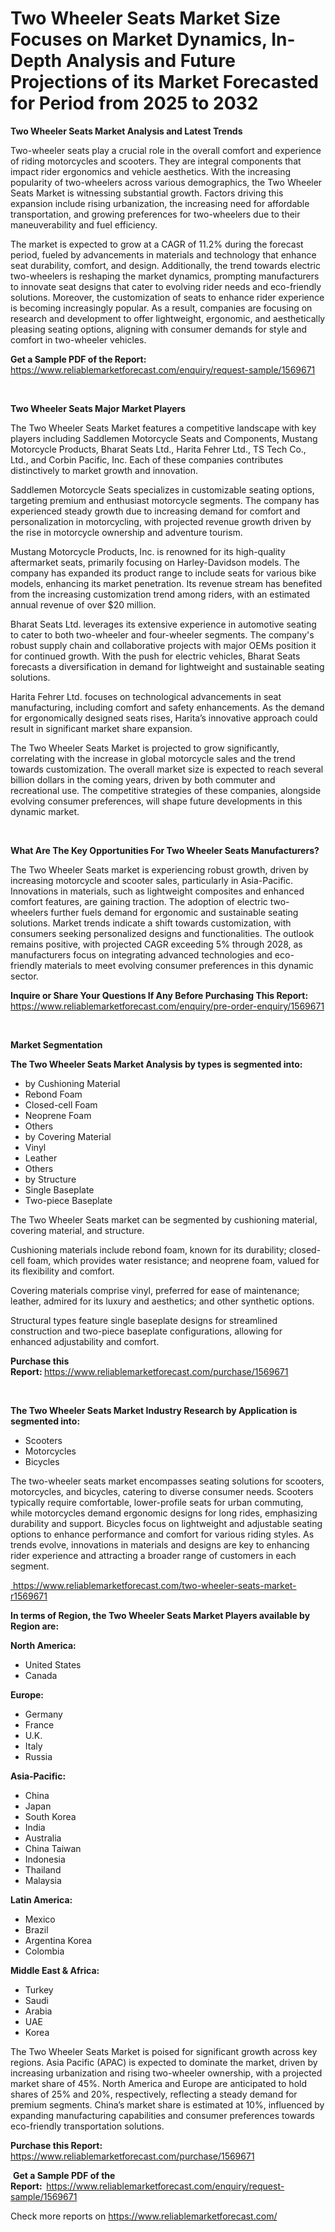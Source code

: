 <p><h1>Two Wheeler Seats Market Size Focuses on Market Dynamics, In-Depth Analysis and Future Projections of its Market Forecasted for Period from 2025 to 2032</h1></p><p><strong>Two Wheeler Seats Market Analysis and Latest Trends</strong></p>
<p><p>Two-wheeler seats play a crucial role in the overall comfort and experience of riding motorcycles and scooters. They are integral components that impact rider ergonomics and vehicle aesthetics. With the increasing popularity of two-wheelers across various demographics, the Two Wheeler Seats Market is witnessing substantial growth. Factors driving this expansion include rising urbanization, the increasing need for affordable transportation, and growing preferences for two-wheelers due to their maneuverability and fuel efficiency.</p><p>The market is expected to grow at a CAGR of 11.2% during the forecast period, fueled by advancements in materials and technology that enhance seat durability, comfort, and design. Additionally, the trend towards electric two-wheelers is reshaping the market dynamics, prompting manufacturers to innovate seat designs that cater to evolving rider needs and eco-friendly solutions. Moreover, the customization of seats to enhance rider experience is becoming increasingly popular. As a result, companies are focusing on research and development to offer lightweight, ergonomic, and aesthetically pleasing seating options, aligning with consumer demands for style and comfort in two-wheeler vehicles.</p></p>
<p><strong>Get a Sample PDF of the Report:&nbsp;</strong> <a href="https://www.reliablemarketforecast.com/enquiry/request-sample/1569671?utm_campaign=2781&utm_medium=2&utm_source=Github&utm_content=ia&utm_term=25032025&utm_id=two-wheeler-seats">https://www.reliablemarketforecast.com/enquiry/request-sample/1569671</a></p>
<p>&nbsp;</p>
<p><strong>Two Wheeler Seats Major Market Players</strong></p>
<p><p>The Two Wheeler Seats Market features a competitive landscape with key players including Saddlemen Motorcycle Seats and Components, Mustang Motorcycle Products, Bharat Seats Ltd., Harita Fehrer Ltd., TS Tech Co., Ltd., and Corbin Pacific, Inc. Each of these companies contributes distinctively to market growth and innovation.</p><p>Saddlemen Motorcycle Seats specializes in customizable seating options, targeting premium and enthusiast motorcycle segments. The company has experienced steady growth due to increasing demand for comfort and personalization in motorcycling, with projected revenue growth driven by the rise in motorcycle ownership and adventure tourism.</p><p>Mustang Motorcycle Products, Inc. is renowned for its high-quality aftermarket seats, primarily focusing on Harley-Davidson models. The company has expanded its product range to include seats for various bike models, enhancing its market penetration. Its revenue stream has benefited from the increasing customization trend among riders, with an estimated annual revenue of over $20 million.</p><p>Bharat Seats Ltd. leverages its extensive experience in automotive seating to cater to both two-wheeler and four-wheeler segments. The company's robust supply chain and collaborative projects with major OEMs position it for continued growth. With the push for electric vehicles, Bharat Seats forecasts a diversification in demand for lightweight and sustainable seating solutions.</p><p>Harita Fehrer Ltd. focuses on technological advancements in seat manufacturing, including comfort and safety enhancements. As the demand for ergonomically designed seats rises, Harita’s innovative approach could result in significant market share expansion.</p><p>The Two Wheeler Seats Market is projected to grow significantly, correlating with the increase in global motorcycle sales and the trend towards customization. The overall market size is expected to reach several billion dollars in the coming years, driven by both commuter and recreational use. The competitive strategies of these companies, alongside evolving consumer preferences, will shape future developments in this dynamic market.</p></p>
<p>&nbsp;</p>
<p><strong>What Are The Key Opportunities For Two Wheeler Seats Manufacturers?</strong></p>
<p><p>The Two Wheeler Seats market is experiencing robust growth, driven by increasing motorcycle and scooter sales, particularly in Asia-Pacific. Innovations in materials, such as lightweight composites and enhanced comfort features, are gaining traction. The adoption of electric two-wheelers further fuels demand for ergonomic and sustainable seating solutions. Market trends indicate a shift towards customization, with consumers seeking personalized designs and functionalities. The outlook remains positive, with projected CAGR exceeding 5% through 2028, as manufacturers focus on integrating advanced technologies and eco-friendly materials to meet evolving consumer preferences in this dynamic sector.</p></p>
<p><strong>Inquire or Share Your Questions If Any Before Purchasing This Report:</strong> <a href="https://www.reliablemarketforecast.com/enquiry/pre-order-enquiry/1569671?utm_campaign=2781&utm_medium=2&utm_source=Github&utm_content=ia&utm_term=25032025&utm_id=two-wheeler-seats">https://www.reliablemarketforecast.com/enquiry/pre-order-enquiry/1569671</a></p>
<p>&nbsp;</p>
<p><strong>Market Segmentation</strong></p>
<p><strong>The Two Wheeler Seats Market Analysis by types is segmented into:</strong></p>
<p><ul><li>by Cushioning Material</li><li>Rebond Foam</li><li>Closed-cell Foam</li><li>Neoprene Foam</li><li>Others</li><li>by Covering Material</li><li>Vinyl</li><li>Leather</li><li>Others</li><li>by Structure</li><li>Single Baseplate</li><li>Two-piece Baseplate</li></ul></p>
<p><p>The Two Wheeler Seats market can be segmented by cushioning material, covering material, and structure. </p><p>Cushioning materials include rebond foam, known for its durability; closed-cell foam, which provides water resistance; and neoprene foam, valued for its flexibility and comfort. </p><p>Covering materials comprise vinyl, preferred for ease of maintenance; leather, admired for its luxury and aesthetics; and other synthetic options. </p><p>Structural types feature single baseplate designs for streamlined construction and two-piece baseplate configurations, allowing for enhanced adjustability and comfort.</p></p>
<p><strong>Purchase this Report:&nbsp;</strong><a href="https://www.reliablemarketforecast.com/purchase/1569671?utm_campaign=2781&utm_medium=2&utm_source=Github&utm_content=ia&utm_term=25032025&utm_id=two-wheeler-seats">https://www.reliablemarketforecast.com/purchase/1569671</a></p>
<p>&nbsp;</p>
<p><strong>The Two Wheeler Seats Market Industry Research by Application is segmented into:</strong></p>
<p><ul><li>Scooters</li><li>Motorcycles</li><li>Bicycles</li></ul></p>
<p><p>The two-wheeler seats market encompasses seating solutions for scooters, motorcycles, and bicycles, catering to diverse consumer needs. Scooters typically require comfortable, lower-profile seats for urban commuting, while motorcycles demand ergonomic designs for long rides, emphasizing durability and support. Bicycles focus on lightweight and adjustable seating options to enhance performance and comfort for various riding styles. As trends evolve, innovations in materials and designs are key to enhancing rider experience and attracting a broader range of customers in each segment.</p></p>
<p><a href="https://www.reliablemarketforecast.com/two-wheeler-seats-market-r1569671?utm_campaign=2781&utm_medium=2&utm_source=Github&utm_content=ia&utm_term=25032025&utm_id=two-wheeler-seats">&nbsp;https://www.reliablemarketforecast.com/two-wheeler-seats-market-r1569671</a></p>
<p><strong>In terms of Region, the Two Wheeler Seats Market Players available by Region are:</strong></p>
<p>
    <p> <strong> North America: </strong>
        <ul>
            <li>United States</li>
            <li>Canada</li>
        </ul>
        </p> 
    <p> <strong> Europe: </strong>
        <ul>
            <li>Germany</li>
            <li>France</li>
            <li>U.K.</li>
            <li>Italy</li>
            <li>Russia</li>
        </ul>
        </p> 
    <p> <strong> Asia-Pacific: </strong>
        <ul>
            <li>China</li>
            <li>Japan</li>
            <li>South Korea</li>
            <li>India</li>
            <li>Australia</li>
            <li>China Taiwan</li>
            <li>Indonesia</li>
            <li>Thailand</li>
            <li>Malaysia</li>
        </ul>
        </p> 
    <p> <strong> Latin America: </strong>
        <ul>
            <li>Mexico</li>
            <li>Brazil</li>
            <li>Argentina Korea</li>
            <li>Colombia</li>
        </ul>
        </p> 
    <p> <strong> Middle East & Africa: </strong>
        <ul>
            <li>Turkey</li>
            <li>Saudi</li>
            <li>Arabia</li>
            <li>UAE</li>
            <li>Korea</li>
        </ul>
    </p>
    </p>
<p><p>The Two Wheeler Seats Market is poised for significant growth across key regions. Asia Pacific (APAC) is expected to dominate the market, driven by increasing urbanization and rising two-wheeler ownership, with a projected market share of 45%. North America and Europe are anticipated to hold shares of 25% and 20%, respectively, reflecting a steady demand for premium segments. China’s market share is estimated at 10%, influenced by expanding manufacturing capabilities and consumer preferences towards eco-friendly transportation solutions.</p></p>
<p><strong>Purchase this Report: </strong><a href="https://www.reliablemarketforecast.com/purchase/1569671?utm_campaign=2781&utm_medium=2&utm_source=Github&utm_content=ia&utm_term=25032025&utm_id=two-wheeler-seats">https://www.reliablemarketforecast.com/purchase/1569671</a></p>
<p>&nbsp;<strong>Get a Sample PDF of the Report:&nbsp;&nbsp;</strong><a href="https://www.reliablemarketforecast.com/enquiry/request-sample/1569671?utm_campaign=2781&utm_medium=2&utm_source=Github&utm_content=ia&utm_term=25032025&utm_id=two-wheeler-seats">https://www.reliablemarketforecast.com/enquiry/request-sample/1569671</a></p>
<p><strong></strong></p>
<p>Check more reports on <a href="https://www.reliablemarketforecast.com/?utm_campaign=2781&utm_medium=2&utm_source=Github&utm_content=ia&utm_term=25032025&utm_id=two-wheeler-seats">https://www.reliablemarketforecast.com/</a></p>